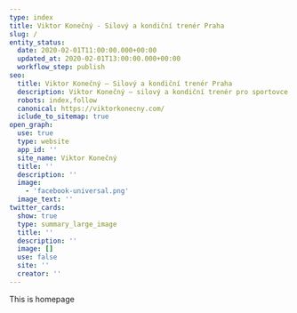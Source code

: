 ```yaml
---
type: index
title: Viktor Konečný - Silový a kondiční trenér Praha
slug: /
entity_status:
  date: 2020-02-01T11:00:00.000+00:00
  updated_at: 2020-02-01T13:00:00.000+00:00
  workflow_step: publish
seo:
  title: Viktor Konečný – Silový a kondiční trenér Praha
  description: Viktor Konečný – silový a kondiční trenér pro sportovce i běžné lidi, působící v Praze.
  robots: index,follow
  canonical: https://viktorkonecny.com/
  iclude_to_sitemap: true
open_graph:
  use: true
  type: website
  app_id: ''
  site_name: Viktor Konečný
  title: ''
  description: ''
  image:
    - 'facebook-universal.png'
  image_text: ''
twitter_cards:
  show: true
  type: summary_large_image
  title: ''
  description: ''
  image: []
  use: false
  site: ''
  creator: ''
---
```


This is homepage

